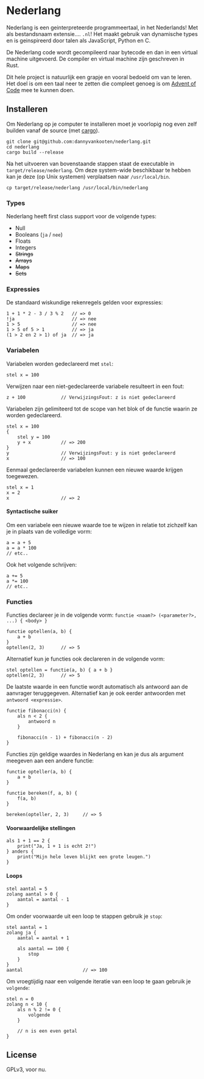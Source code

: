 # Nederlang 

Nederlang is een geinterpreteerde programmeertaal, in het Nederlands! Met als bestandsnaam extensie.... `.nl`! Het maakt gebruik van dynamische types en is geinspireerd door talen als JavaScript, Python en C.  

De Nederlang code wordt gecompileerd naar bytecode en dan in een virtual machine uitgevoerd. De compiler en virtual machine zijn geschreven in Rust.

Dit hele project is natuurlijk een grapje en vooral bedoeld om van te leren. Het doel is om een taal neer te zetten die compleet genoeg is om [Advent of Code](https://adventofcode.com/) mee te kunnen doen.

## Installeren

Om Nederlang op je computer te installeren moet je voorlopig nog even zelf builden vanaf de source (met [cargo](https://www.rust-lang.org/learn/get-started)).

```
git clone git@github.com:dannyvankooten/nederlang.git
cd nederlang
cargo build --release
```

Na het uitvoeren van bovenstaande stappen staat de executable in `target/release/nederlang`. Om deze system-wide beschikbaar te hebben kan je deze (op Unix systemen) verplaatsen naar `/usr/local/bin`.

```
cp target/release/nederlang /usr/local/bin/nederlang
```


### Types

Nederlang heeft first class support voor de volgende types:

- Null
- Booleans (`ja` / `nee`)
- Floats
- Integers
- ~~Strings~~ 
- ~~Arrays~~
- ~~Maps~~
- ~~Sets~~

### Expressies

De standaard wiskundige rekenregels gelden voor expressies:

```
1 + 1 * 2 - 3 / 3 % 2   // => 0
!ja                     // => nee
1 > 5                   // => nee
1 > 5 of 5 > 1          // => ja
(1 > 2 en 2 > 1) of ja  // => ja
```

### Variabelen

Variabelen worden gedeclareerd met `stel`:

```
stel x = 100
```

Verwijzen naar een niet-gedeclareerde variabele resulteert in een fout:

```
z + 100             // VerwijzingsFout: z is niet gedeclareerd
```

Variabelen zijn gelimiteerd tot de scope van het blok of de functie waarin ze worden gedeclareerd.

```
stel x = 100
{
    stel y = 100
    y + x           // => 200
}                   
y                   // VerwijzingsFout: y is niet gedeclareerd
x                   // => 100
```

Eenmaal gedeclareerde variabelen kunnen een nieuwe waarde krijgen toegewezen.

```
stel x = 1
x = 2
x                   // => 2
```

#### Syntactische suiker

Om een variabele een nieuwe waarde toe te wijzen in relatie tot zichzelf kan je in plaats van de volledige vorm:

```
a = a + 5
a = a * 100
// etc..
```

Ook het volgende schrijven:

```
a += 5
a *= 100
// etc..
```


### Functies

Functies declareer je in de volgende vorm: `functie <naam?> (<parameter?>, ...) { <body> }`

```
functie optellen(a, b) { 
    a + b 
}
optellen(2, 3)      // => 5
```

Alternatief kun je functies ook declareren in de volgende vorm:

```
stel optellen = functie(a, b) { a + b }
optellen(2, 3)      // => 5
```

De laatste waarde in een functie wordt automatisch als antwoord aan de aanvrager teruggegeven. Alternatief kan je ook eerder antwoorden met `antwoord <expressie>`.

```
functie fibonacci(n) {
    als n < 2 {
        antwoord n
    }

    fibonacci(n - 1) + fibonacci(n - 2)
}
```

Functies zijn geldige waardes in Nederlang en kan je dus als argument meegeven aan een andere functie:

```
functie opteller(a, b) {
    a + b
}

functie bereken(f, a, b) {
    f(a, b)
}

bereken(opteller, 2, 3)     // => 5
```

#### Voorwaardelijke stellingen

```
als 1 + 1 == 2 {
    print("Ja, 1 + 1 is echt 2!")
} anders {
    print("Mijn hele leven blijkt een grote leugen.")
}
```

#### Loops

```
stel aantal = 5
zolang aantal > 0 {
    aantal = aantal - 1
}
```

Om onder voorwaarde uit een loop te stappen gebruik je `stop`:

```
stel aantal = 1
zolang ja {
    aantal = aantal + 1

    als aantal == 100 {
        stop
    }
}
aantal                      // => 100
```

Om vroegtijdig naar een volgende iteratie van een loop te gaan gebruik je `volgende`:

```
stel n = 0
zolang n < 10 {
    als n % 2 != 0 {
        volgende
    }

    // n is een even getal
}
```


## License

GPLv3, voor nu.